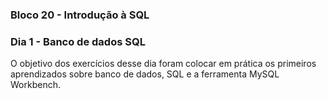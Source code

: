 ### Bloco 20 - Introdução à SQL
### Dia 1 - Banco de dados SQL

O objetivo dos exercícios desse dia foram colocar em prática os primeiros aprendizados sobre banco de dados, SQL e a ferramenta MySQL Workbench.
